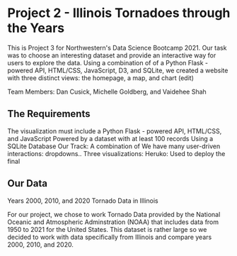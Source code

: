 # Project 2 - Illinois Tornadoes through the Years

This is Project 3 for Northwestern's Data Science Bootcamp 2021. Our task was to choose an interesting dataset and provide an interactive way for users to explore the data. Using a combination of of a Python Flask - powered API, HTML/CSS, JavaScript, D3, and SQLite, we created a website with three distinct views: the homepage, a map, and chart (edit)

Team Members: Dan Cusick, Michelle Goldberg, and Vaidehee Shah

## The Requirements

The visualization must include a Python Flask - powered API, HTML/CSS, and JavaScript
Powered by a dataset with at least 100 records
Using a SQLite Database
Our Track: A combination of 
We have many user-driven interactions: dropdowns..
Three visualizations: 
Heruko: Used to deploy the final 

## Our Data
Years 2000, 2010, and 2020 Tornado Data in Illinois

For our project, we chose to work Tornado Data provided by the National Oceanic and Atmospheric Adminstration (NOAA) that includes data from 1950 to 2021 for the United States. This dataset is rather large so we decided to work with data specifically from Illinois and compare years 2000, 2010, and 2020. 

